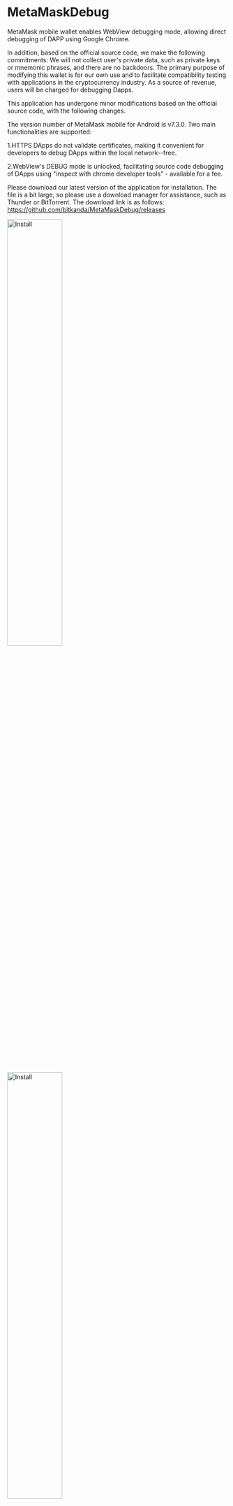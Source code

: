 # MetaMaskDebug
MetaMask mobile wallet enables WebView debugging mode, allowing direct debugging of DAPP using Google Chrome.

In addition, based on the official source code, we make the following commitments: We will not collect user's private data, such as private keys or mnemonic phrases, and there are no backdoors. The primary purpose of modifying this wallet is for our own use and to facilitate compatibility testing with applications in the cryptocurrency industry. As a source of revenue, users will be charged for debugging Dapps.

This application has undergone minor modifications based on the official source code, with the following changes.

The version number of MetaMask mobile for Android is v7.3.0.
Two main functionalities are supported:

1.HTTPS DApps do not validate certificates, making it convenient for developers to debug DApps within the local network--free.

2.WebView's DEBUG mode is unlocked, facilitating source code debugging of DApps using "inspect with chrome developer tools" - available for a fee.

Please download our latest version of the application for installation. The file is a bit large, so please use a download manager for assistance, such as Thunder or BitTorrent. The download link is as follows:
https://github.com/bitkanda/MetaMaskDebug/releases


<img src="pic/1.jpg" alt="Install" width="50%" height="50%">
<img src="pic/2.jpg" alt="Install" width="50%" height="50%">
<img src="pic/3.jpg" alt="Install" width="50%" height="50%">
<img src="pic/4.jpg" alt="Install" width="50%" height="50%">
<img src="pic/5.jpg" alt="Install" width="50%" height="50%">
<img src="pic/6.jpg" alt="Install" width="50%" height="50%">
<img src="pic/7.jpg" alt="Install" width="50%" height="50%">
<img src="pic/8.jpg" alt="Install" width="50%" height="50%">
<img src="pic/9.jpg" alt="Install" width="50%" height="50%">
<img src="pic/10.jpg" alt="Install" width="50%" height="50%">
<img src="pic/11.jpg" alt="Install" width="50%" height="50%">
<img src="pic/12.jpg" alt="Install" width="50%" height="50%">
<img src="pic/12.jpg" alt="Install" width="50%" height="50%">
<img src="pic/13.jpg" alt="Install" width="50%" height="50%">
<img src="pic/14.jpg" alt="Install" width="50%" height="50%">
<img src="pic/15.png" alt="Install" width="50%" height="50%">
<img src="pic/16.png" alt="Install" width="50%" height="50%">
<img src="pic/17.png" alt="Install" width="50%" height="50%">
<img src="pic/18.png" alt="Install" width="50%" height="50%">